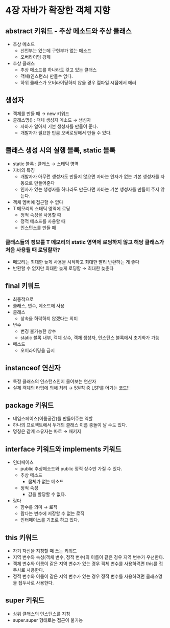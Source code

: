 # 4장 자바가 확장한 객체 지향
## abstract 키워드 - 추상 메소드와 추상 클래스 
- 추상 메소드 
  - 선언부는 있는데 구현부가 없는 메소드
  - 오버라이딩 강제
- 추상 클래스
  - 추상 메소드를 하나라도 갖고 있는 클래스
  - 객체(인스턴스) 만들수 없다.
  - 하위 클래스가 오버라이딩하지 않을 경우 컴파일 시점에서 에러 
## 생성자 
- 객체를 만들 때 → new 키워드 
- 클래스명() : 객체 생성자 메소드 → 생성자
  - 자바가 알아서 기본 생성자를 만들어 준다.
  - 개발자가 필요한 만큼 오버로딩해서 만들 수 있다.

## 클래스 생성 시의 실행 블록, static 블록
- static 블록 : 클래스 → 스태틱 영역
- 자바의 특징
  - 개발자가 아무런 생성자도 만들지 않으면 자바는 인자가 없는 기본 생성자를 자동으로 만들어준다
  - 인자가 있는 생성자를 하나라도 만든다면 자바는 기본 생성자를 만들어 주지 않는다.
- 객체 멤버에 접근할 수 없다
- T 메모리의 스태틱 영역에 로딩
  - 정적 속성을 사용할 때 
  - 정적 메소드를 사용할 때
  - 인스턴스를 만들 때
### 클래스들의 정보를 T 메모리의 static 영역에 로딩하지 않고 해당 클래스가 처음 사용될 때 로딩할까?
- 메모리는 최대한 늦게 사용을 시작하고 최대한 빨리 반환하는 게 좋다 
- 반환할 수 없지만 최대한 늦게 로딩함 → 최대한 늦춘다

## final 키워드
- 최종적으로 
- 클래스, 변수, 메소드에 사용
- 클래스 
  - 상속을 허락하지 않겠다는 의미
- 변수
  - 변경 불가능한 상수
  - static 블록 내부, 객체 상수, 객체 생성자, 인스턴스 블록에서 초기화가 가능
- 메소드
  - 오버라이딩을 금지

## instanceof 연산자
- 특정 클래스의 인스턴스인지 물어보는 연산자
- 실제 객체의 타입에 의해 처리 → 5원칙 중 LSP를 어기는 코드!!

## package 키워드 
- 네임스페이스(이름공간)를 만들어주는 역할
- 하나의 프로젝트에서 두개의 클래스 이름 충돌이 날 수도 있다. 
- 명칭은 같게 소유자는 따로 → 패키지
## interface 키워드와 implements 키워드
- 인터페이스
  - public 추상메소드와 public 정적 상수만 가질 수 있다.
  - 추상 메소드
    - 몸체가 없는 메소드
  - 정적 속성
    - 값을 할당할 수 없다.
- 람다 
  - 함수를 의미 → 로직
  - 람다는 변수에 저장할 수 없는 로직
  - 인터페이스를 기초로 하고 있다.

## this 키워드
- 자기 자신을 지칭할 때 쓰는 키워드
- 지역 변수와 속성(객체 변수, 정적 변수)의 이름이 같은 경우 지역 변수가 우선한다.
- 객체 변수와 이름이 같은 지역 변수가 있는 경우 객체 변수를 사용하려면 this를 접두사로 사용한다.
- 정적 변수와 이름이 같은 지역 변수가 있는 경우 정적 변수를 사용하려면 클래스명을 접두사로 사용한다.

## super 키워드 
- 상위 클래스의 인스턴스를 지칭
- super.super 형태로는 접근이 불가능